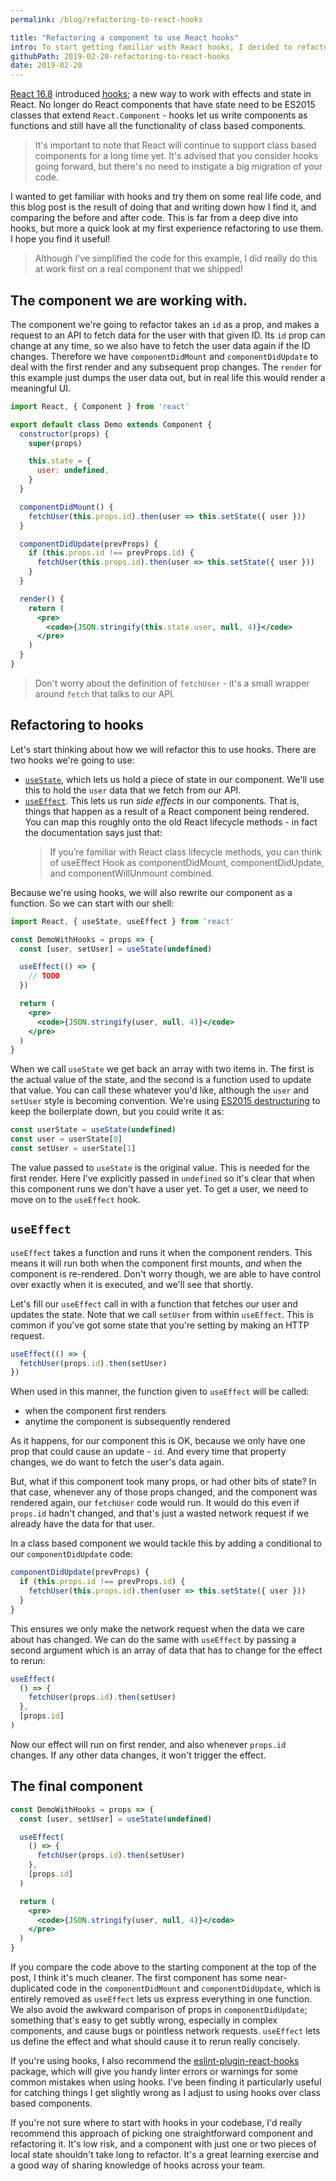 ```yaml
---
permalink: /blog/refactoring-to-react-hooks

title: "Refactoring a component to use React hooks"
intro: To start getting familiar with React hooks, I decided to refactor a component from setState to hooks and see how it went.
githubPath: 2019-02-20-refactoring-to-react-hooks
date: 2019-02-20
---
```


[React 16.8](https://reactjs.org/blog/2019/02/06/react-v16.8.0.html) introduced
[hooks](https://reactjs.org/docs/hooks-intro.html); a new way to work with
effects and state in React. No longer do React components that have state need
to be ES2015 classes that extend `React.Component` - hooks let us write
components as functions and still have all the functionality of class based
components.

> It's important to note that React will continue to support class based
> components for a long time yet. It's advised that you consider hooks going
> forward, but there's no need to instigate a big migration of your code.

I wanted to get familiar with hooks and try them on some real life code, and
this blog post is the result of doing that and writing down how I find it, and
comparing the before and after code. This is far from a deep dive into hooks,
but more a quick look at my first experience refactoring to use them. I hope you
find it useful!

> Although I've simplified the code for this example, I did really do this at
> work first on a real component that we shipped!

## The component we are working with.

The component we're going to refactor takes an `id` as a prop, and makes a
request to an API to fetch data for the user with that given ID. Its `id` prop
can change at any time, so we also have to fetch the user data again if the ID
changes. Therefore we have `componentDidMount` and `componentDidUpdate` to deal
with the first render and any subsequent prop changes. The `render` for this
example just dumps the user data out, but in real life this would render a
meaningful UI.

```jsx
import React, { Component } from 'react'

export default class Demo extends Component {
  constructor(props) {
    super(props)

    this.state = {
      user: undefined,
    }
  }

  componentDidMount() {
    fetchUser(this.props.id).then(user => this.setState({ user }))
  }

  componentDidUpdate(prevProps) {
    if (this.props.id !== prevProps.id) {
      fetchUser(this.props.id).then(user => this.setState({ user }))
    }
  }

  render() {
    return (
      <pre>
        <code>{JSON.stringify(this.state.user, null, 4)}</code>
      </pre>
    )
  }
}
```

> Don't worry about the definition of `fetchUser` - it's a small wrapper around
> `fetch` that talks to our API.

## Refactoring to hooks

Let's start thinking about how we will refactor this to use hooks. There are two
hooks we're going to use:

* [`useState`](https://reactjs.org/docs/hooks-state.html), which lets us hold a
  piece of state in our component. We'll use this to hold the `user` data that
  we fetch from our API.
* [`useEffect`](https://reactjs.org/docs/hooks-effect.html). This lets us run
  _side effects_ in our components. That is, things that happen as a result of a
  React component being rendered. You can map this roughly onto the old React
  lifecycle methods - in fact the documentation says just that:
  > If you’re familiar with React class lifecycle methods, you can think of
  > useEffect Hook as componentDidMount, componentDidUpdate, and
  > componentWillUnmount combined.

Because we're using hooks, we will also rewrite our component as a function. So
we can start with our shell:

```jsx
import React, { useState, useEffect } from 'react'

const DemoWithHooks = props => {
  const [user, setUser] = useState(undefined)

  useEffect(() => {
    // TODO
  })

  return (
    <pre>
      <code>{JSON.stringify(user, null, 4)}</code>
    </pre>
  )
}
```

When we call `useState` we get back an array with two items in. The first is the
actual value of the state, and the second is a function used to update that
value. You can call these whatever you'd like, although the `user` and `setUser`
style is becoming convention. We're using
[ES2015 destructuring](/es6-destructuring/) to keep the boilerplate down, but
you could write it as:

```jsx
const userState = useState(undefined)
const user = userState[0]
const setUser = userState[1]
```

The value passed to `useState` is the original value. This is needed for the
first render. Here I've explicitly passed in `undefined` so it's clear that when
this component runs we don't have a user yet. To get a user, we need to move on
to the `useEffect` hook.

## `useEffect`

`useEffect` takes a function and runs it when the component renders. This means
it will run both when the component first mounts, _and_ when the component is
re-rendered. Don't worry though, we are able to have control over exactly when
it is executed, and we'll see that shortly.

Let's fill our `useEffect` call in with a function that fetches our user and
updates the state. Note that we call `setUser` from within `useEffect`. This is
common if you've got some state that you're setting by making an HTTP request.

```jsx
useEffect(() => {
  fetchUser(props.id).then(setUser)
})
```

When used in this manner, the function given to `useEffect` will be called:

* when the component first renders
* anytime the component is subsequently rendered

As it happens, for our component this is OK, because we only have one prop that
could cause an update - `id`. And every time that property changes, we do want
to fetch the user's data again.

But, what if this component took many props, or had other bits of state? In that
case, whenever any of those props changed, and the component was rendered again,
our `fetchUser` code would run. It would do this even if `props.id` hadn't
changed, and that's just a wasted network request if we already have the data
for that user.

In a class based component we would tackle this by adding a conditional to our
`componentDidUpdate` code:

```jsx
componentDidUpdate(prevProps) {
  if (this.props.id !== prevProps.id) {
    fetchUser(this.props.id).then(user => this.setState({ user }))
  }
}
```

This ensures we only make the network request when the data we care about has
changed. We can do the same with `useEffect` by passing a second argument which
is an array of data that has to change for the effect to rerun:

```jsx
useEffect(
  () => {
    fetchUser(props.id).then(setUser)
  },
  [props.id]
)
```

Now our effect will run on first render, and also whenever `props.id` changes.
If any other data changes, it won't trigger the effect.

## The final component

```jsx
const DemoWithHooks = props => {
  const [user, setUser] = useState(undefined)

  useEffect(
    () => {
      fetchUser(props.id).then(setUser)
    },
    [props.id]
  )

  return (
    <pre>
      <code>{JSON.stringify(user, null, 4)}</code>
    </pre>
  )
}
```

If you compare the code above to the starting component at the top of the post,
I think it's much cleaner. The first component has some near-duplicated code in
the `componentDidMount` and `componentDidUpdate`, which is entirely removed as
`useEffect` lets us express everything in one function. We also avoid the
awkward comparison of props in `componentDidUpdate`; something that's easy to
get subtly wrong, especially in complex components, and cause bugs or pointless
network requests. `useEffect` lets us define the effect and what should cause it
to rerun really concisely.

If you're using hooks, I also recommend the
[eslint-plugin-react-hooks](https://www.npmjs.com/package/eslint-plugin-react-hooks)
package, which will give you handy linter errors or warnings for some common
mistakes when using hooks. I've been finding it particularly useful for catching
things I get slightly wrong as I adjust to using hooks over class based
components.

If you're not sure where to start with hooks in your codebase, I'd really
recommend this approach of picking one straightforward component and refactoring
it. It's low risk, and a component with just one or two pieces of local state
shouldn't take long to refactor. It's a great learning exercise and a good way
of sharing knowledge of hooks across your team.
